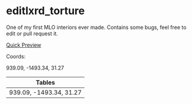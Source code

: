 # editlxrd_torture
One of my first MLO interiors ever made. Contains some bugs, feel free to edit or pull request it.

<a href="http://www.youtube.com/watch?feature=player_embedded&v=xUGtuGZZV_o
" target="_blank">Quick Preview</a>

Coords: 

939.09, -1493.34, 31.27

| Tables        | 
| ------------- |
| 939.09, -1493.34, 31.27 | 
